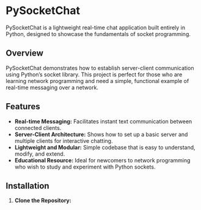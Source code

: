 # PySocketChat

PySocketChat is a lightweight real-time chat application built entirely in Python, designed to showcase the fundamentals of socket programming.

## Overview

PySocketChat demonstrates how to establish server-client communication using Python’s socket library. This project is perfect for those who are learning network programming and need a simple, functional example of real-time messaging over a network.

## Features

- **Real-time Messaging:** Facilitates instant text communication between connected clients.
- **Server-Client Architecture:** Shows how to set up a basic server and multiple clients for interactive chatting.
- **Lightweight and Modular:** Simple codebase that is easy to understand, modify, and extend.
- **Educational Resource:** Ideal for newcomers to network programming who wish to study and experiment with Python sockets.

## Installation

1. **Clone the Repository:**

